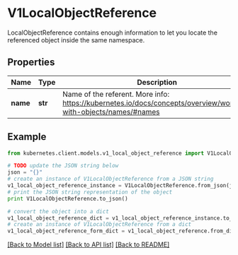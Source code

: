 # V1LocalObjectReference

LocalObjectReference contains enough information to let you locate the referenced object inside the same namespace.

## Properties
Name | Type | Description | Notes
------------ | ------------- | ------------- | -------------
**name** | **str** | Name of the referent. More info: https://kubernetes.io/docs/concepts/overview/working-with-objects/names/#names | [optional] 

## Example

```python
from kubernetes.client.models.v1_local_object_reference import V1LocalObjectReference

# TODO update the JSON string below
json = "{}"
# create an instance of V1LocalObjectReference from a JSON string
v1_local_object_reference_instance = V1LocalObjectReference.from_json(json)
# print the JSON string representation of the object
print V1LocalObjectReference.to_json()

# convert the object into a dict
v1_local_object_reference_dict = v1_local_object_reference_instance.to_dict()
# create an instance of V1LocalObjectReference from a dict
v1_local_object_reference_form_dict = v1_local_object_reference.from_dict(v1_local_object_reference_dict)
```
[[Back to Model list]](../README.md#documentation-for-models) [[Back to API list]](../README.md#documentation-for-api-endpoints) [[Back to README]](../README.md)


